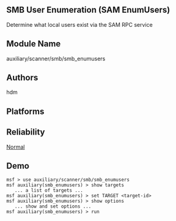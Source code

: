 ## SMB User Enumeration (SAM EnumUsers)

Determine what local users exist via the SAM RPC service


## Module Name
auxiliary/scanner/smb/smb_enumusers

## Authors
hdm





## Platforms


## Reliability
[Normal](https://github.com/rapid7/metasploit-framework/wiki/Exploit-Ranking)

## Demo

```
msf > use auxiliary/scanner/smb/smb_enumusers
msf auxiliary(smb_enumusers) > show targets
   ... a list of targets ...
msf auxiliary(smb_enumusers) > set TARGET <target-id>
msf auxiliary(smb_enumusers) > show options
   ... show and set options ...
msf auxiliary(smb_enumusers) > run
```
    
    